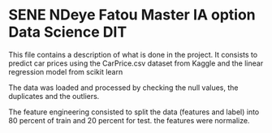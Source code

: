 # SENE NDeye Fatou  Master IA option Data Science DIT

This file contains a description of what is done in the project.
It consists to predict car prices using the CarPrice.csv dataset from Kaggle and the linear regression model from scikit learn

The data was loaded and processed by checking the null values, the duplicates and the outliers.

The feature engineering consisted to split the data (features and label) into 80 percent of train and 20 percent for test. the features were normalize.



